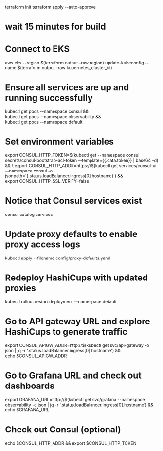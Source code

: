 terraform init
terraform apply --auto-approve
# wait 15 minutes for build

# Connect to EKS
aws eks --region $(terraform output -raw region) update-kubeconfig --name $(terraform output -raw kubernetes_cluster_id)

# Ensure all services are up and running successfully
kubectl get pods --namespace consul && \
kubectl get pods --namespace observability && \
kubectl get pods --namespace default

# Set environment variables
export CONSUL_HTTP_TOKEN=$(kubectl get --namespace consul secrets/consul-bootstrap-acl-token --template={{.data.token}} | base64 -d) && \
export CONSUL_HTTP_ADDR=https://$(kubectl get services/consul-ui --namespace consul -o jsonpath='{.status.loadBalancer.ingress[0].hostname}') && \
export CONSUL_HTTP_SSL_VERIFY=false

# Notice that Consul services exist
consul catalog services

# Update proxy defaults to enable proxy access logs
kubectl apply --filename config/proxy-defaults.yaml

# Redeploy HashiCups with updated proxies
kubectl rollout restart deployment --namespace default

# Go to API gateway URL and explore HashiCups to generate traffic
export CONSUL_APIGW_ADDR=http://$(kubectl get svc/api-gateway -o json | jq -r '.status.loadBalancer.ingress[0].hostname') && \
echo $CONSUL_APIGW_ADDR

# Go to Grafana URL and check out dashboards
export GRAFANA_URL=http://$(kubectl get svc/grafana --namespace observability -o json | jq -r '.status.loadBalancer.ingress[0].hostname') && \
echo $GRAFANA_URL

# Check out Consul (optional)
echo $CONSUL_HTTP_ADDR && export $CONSUL_HTTP_TOKEN